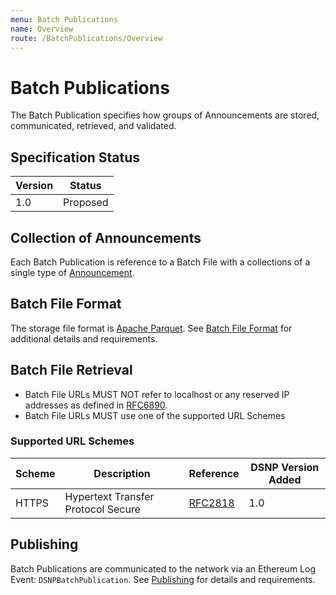 ```yaml
---
menu: Batch Publications
name: Overview
route: /BatchPublications/Overview
---
```


# Batch Publications

The Batch Publication specifies how groups of Announcements are stored, communicated, retrieved, and validated.

## Specification Status

| Version | Status   |
| ------  | -------- |
| 1.0     | Proposed |

## Collection of Announcements

Each Batch Publication is reference to a Batch File with a collections of a single type of [Announcement](/Announcements/Overview).

## Batch File Format

The storage file format is [Apache Parquet](https://github.com/apache/parquet-format).
See [Batch File Format](/BatchPublications/FileFormat) for additional details and requirements.

## Batch File Retrieval

- Batch File URLs MUST NOT refer to localhost or any reserved IP addresses as defined in [RFC6890](https://datatracker.ietf.org/doc/html/rfc6890).
- Batch File URLs MUST use one of the supported URL Schemes

### Supported URL Schemes

| Scheme | Description | Reference | DSNP Version Added |
| ------ |------------ | --------- | ------------------ |
| HTTPS | Hypertext Transfer Protocol Secure | [RFC2818](https://datatracker.ietf.org/doc/html/rfc2818) | 1.0 |

## Publishing

Batch Publications are communicated to the network via an Ethereum Log Event: `DSNPBatchPublication`.
See [Publishing](/BatchPublications/Publish) for details and requirements.

